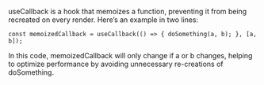 useCallback is a hook that memoizes a function, preventing it from being recreated on every render. Here’s an example in two lines:

```
const memoizedCallback = useCallback(() => { doSomething(a, b); }, [a, b]);
```
In this code, memoizedCallback will only change if a or b changes, helping to optimize performance by avoiding unnecessary re-creations of doSomething.
